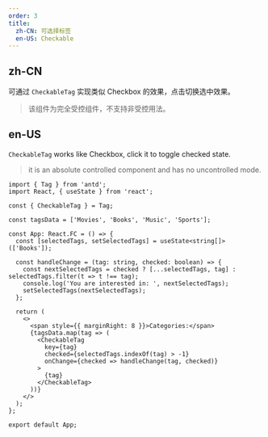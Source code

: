 ```yaml
---
order: 3
title:
  zh-CN: 可选择标签
  en-US: Checkable
---
```


## zh-CN

可通过 `CheckableTag` 实现类似 Checkbox 的效果，点击切换选中效果。

> 该组件为完全受控组件，不支持非受控用法。

## en-US

`CheckableTag` works like Checkbox, click it to toggle checked state.

> it is an absolute controlled component and has no uncontrolled mode.

```tsx
import { Tag } from 'antd';
import React, { useState } from 'react';

const { CheckableTag } = Tag;

const tagsData = ['Movies', 'Books', 'Music', 'Sports'];

const App: React.FC = () => {
  const [selectedTags, setSelectedTags] = useState<string[]>(['Books']);

  const handleChange = (tag: string, checked: boolean) => {
    const nextSelectedTags = checked ? [...selectedTags, tag] : selectedTags.filter(t => t !== tag);
    console.log('You are interested in: ', nextSelectedTags);
    setSelectedTags(nextSelectedTags);
  };

  return (
    <>
      <span style={{ marginRight: 8 }}>Categories:</span>
      {tagsData.map(tag => (
        <CheckableTag
          key={tag}
          checked={selectedTags.indexOf(tag) > -1}
          onChange={checked => handleChange(tag, checked)}
        >
          {tag}
        </CheckableTag>
      ))}
    </>
  );
};

export default App;
```
